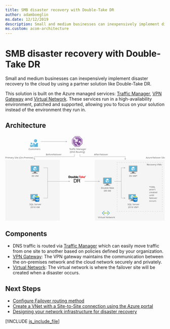```yaml
---
title: SMB disaster recovery with Double-Take DR
author: adamboeglin
ms.date: 12/12/2019
description: Small and medium businesses can inexpensively implement disaster recovery to the cloud by using a partner solution like Double-Take DR.
ms.custom: acom-architecture
---
```

# SMB disaster recovery with Double-Take DR

Small and medium businesses can inexpensively implement disaster recovery to the cloud by using a partner solution like Double-Take DR.

This solution is built on the Azure managed services: [Traffic Manager](/en-us/services/traffic-manager/), [VPN Gateway](/en-us/services/vpn-gateway/) and [Virtual Network](/en-us/services/virtual-network/). These services run in a high-availability environment, patched and supported, allowing you to focus on your solution instead of the environment they run in.


## Architecture

<svg class="architecture-diagram" aria-labelledby="disaster-recovery-smb-double-take-dr" height="443.187" viewbox="0 0 825.047 443.187" width="825.047" xmlns="http://www.w3.org/2000/svg">
    <path fill="none" stroke="#b5b5b5" stroke-miterlimit="10" stroke-width="1.643" d="M183.888 33.71h130.76"/>
    <path fill="#b5b5b5" d="M313.449 37.805l7.093-4.095-7.093-4.096v8.191z"/>
    <path fill="#ededed" opacity=".5" d="M463.047 128.187h362v315h-362zM.001 128.187h282v315h-282z"/>
    <path fill="none" stroke="#b5b5b5" stroke-miterlimit="10" stroke-width="1.643" d="M386.168 99.009v12.72h234.701v11.062"/>
    <path fill="#b5b5b5" d="M616.774 121.592l4.095 7.093 4.096-7.093h-8.191z"/>
    <path fill="none" stroke="#b5b5b5" stroke-miterlimit="10" stroke-width="1.643" d="M357.869 99.009v12.72H151.168v11.062"/>
    <path fill="#b5b5b5" d="M147.073 121.592l4.095 7.093 4.096-7.093h-8.191z"/>
    <path fill="none" stroke="#b5b5b5" stroke-miterlimit="10" stroke-width="1.643" d="M410.519 239.781h72.826"/>
    <path fill="#b5b5b5" d="M482.147 243.877l7.092-4.096-7.092-4.095v8.191z"/>
    <path fill="none" stroke="#b5b5b5" stroke-miterlimit="10" stroke-width="1.643" d="M219.126 239.781h110.219"/>
    <path fill="#b5b5b5" d="M328.147 243.877l7.092-4.096-7.092-4.095v8.191z"/>
    <text fill="#5d5d5d" font-family="SegoeUI, Segoe UI" font-size="12" transform="translate(727.851 121.207)">
        Azure <tspan letter-spacing="-.034em" x="33.691" y="0">F</tspan><tspan x="39.141" y="0">ailover Site</tspan>
    </text>
    <text fill="#5d5d5d" font-family="SegoeUI, Segoe UI" font-size="12" transform="translate(732.095 157.067)">
        <tspan letter-spacing="-.029em">R</tspan><tspan x="6.826" y="0">ecovery VMs</tspan>
    </text>
    <text fill="#5d5d5d" font-family="SegoeUI, Segoe UI" font-size="12" transform="translate(0 121.207)">
        Primary Site (On-Premise)
    </text>
    <text fill="#5d5d5d" font-family="SegoeUI, Segoe UI" font-size="12" transform="translate(210 105.207)">
        Before <tspan letter-spacing="-.034em" x="37.676" y="0">F</tspan><tspan x="43.125" y="0">ailover</tspan>
    </text>
    <text fill="#5d5d5d" font-family="SegoeUI, Segoe UI" font-size="12" transform="translate(459.518 105.207)">
        After <tspan letter-spacing="-.034em" x="29.297" y="0">F</tspan><tspan x="34.746" y="0">ailover</tspan>
    </text>
    <path fill="none" stroke="#b5b5b5" stroke-miterlimit="10" stroke-width="1.643" d="M197.519 326.637h21.607V169.711h-21.607M600.244 239.781h-36.113M615.957 169.712h-15.713v156.924h15.713"/>
    <path fill="#b5b5b5" d="M614.759 165.616l7.093 4.096-7.093 4.095v-8.191zM614.759 330.732l7.093-4.096-7.093-4.095v8.191z"/>
    <g fill="none" stroke="#b5b5b5" stroke-miterlimit="10" stroke-width="1.643" opacity=".5">
        <path d="M812.737 392.187v3h-3"/>
        <path stroke-dasharray="6.159 6.159" d="M803.578 395.187H584.921"/>
        <path d="M581.842 395.187h-3v-3"/>
        <path stroke-dasharray="6.041 6.041" d="M578.842 386.146V147.541"/>
        <path d="M578.842 144.52v-3h3"/>
        <path stroke-dasharray="6.159 6.159" d="M588.001 141.52h218.656"/>
        <path d="M809.737 141.52h3v3"/>
        <path stroke-dasharray="6.041 6.041" d="M812.737 150.561v238.606"/>
    </g>
    <text fill="#5d5d5d" font-family="SegoeUI, Segoe UI" font-size="12" transform="translate(744.757 272.644)">
        *VMs <tspan x="0" y="14.4">aren&apos;t </tspan><tspan x="0" y="28.8">created </tspan><tspan x="0" y="43.2">until </tspan><tspan x="0" y="57.6">failover </tspan><tspan x="0" y="72">occurs</tspan>
    </text>
    <text fill="#5d5d5d" font-family="SegoeUI, Segoe UI" font-size="12" transform="translate(136.325 215.479)">
        IIS VM
    </text>
    <path d="M159.867 190.7h-12.115c1.456 5.139-.5 5.876-9.066 5.876v2.691h29.13v-2.691c-8.566 0-9.407-.734-7.949-5.876" fill="#7a7a7a"/>
    <path d="M172.835 158.143H133.4a2.52 2.52 0 00-2.421 2.537v27.5a2.506 2.506 0 002.421 2.52h39.439a2.753 2.753 0 002.692-2.515v-27.5a2.763 2.763 0 00-2.692-2.537" fill="#a0a1a2"/>
    <path d="M172.862 158.146H133.394a2.519 2.519 0 00-2.421 2.537v27.5a2.506 2.506 0 002.421 2.516h.938z" fill="#fff" opacity=".2" style="isolation:isolate"/>
    <path fill="#59b4d9" d="M172.049 161.572v25.698h-37.698v-25.698h37.698z"/>
    <path fill="#59b4d9" d="M134.351 187.27h.052v-25.697l34.465-.052h.001l-34.518.052v25.697z"/>
    <path fill="#a0a1a2" d="M138.686 196.571h29.13v2.692h-29.13z"/>
    <path d="M153.711 160.01a.632.632 0 11-.633-.633.633.633 0 01.633.633" fill="#b8d432"/>
    <path d="M153.736 173.641a.248.248 0 01-.119-.034l-7.845-4.528a.241.241 0 01-.118-.206.238.238 0 01.118-.2l7.8-4.5a.239.239 0 01.234 0l7.847 4.53a.238.238 0 010 .41l-7.795 4.5a.24.24 0 01-.12.034" fill="#fff"/>
    <path d="M152.609 184.647a.224.224 0 01-.119-.032l-7.821-4.514a.232.232 0 01-.121-.206v-9.058a.241.241 0 01.36-.206l7.821 4.512a.249.249 0 01.116.208v9.058a.242.242 0 01-.116.206.25.25 0 01-.119.032" fill="#fff" opacity=".7" style="isolation:isolate"/>
    <path d="M154.823 184.647a.256.256 0 01-.123-.032.241.241 0 01-.115-.206v-9a.246.246 0 01.115-.206l7.821-4.512a.232.232 0 01.235 0 .235.235 0 01.12.2v9a.233.233 0 01-.12.206l-7.818 4.514a.211.211 0 01-.115.032" fill="#fff" opacity=".4" style="isolation:isolate"/>
    <g>
        <text fill="#5d5d5d" font-family="SegoeUI, Segoe UI" font-size="12" transform="translate(124.776 363.669)">
            SQL Server<tspan x="4.992" y="14.4">2016 VM</tspan>
        </text>
        <path d="M154.228 333.807H143.8c1.253 4.424-.43 5.058-7.8 5.058v2.316h25.07v-2.316c-7.373 0-8.1-.632-6.842-5.058" fill="#7a7a7a"/>
        <path d="M165.39 305.788h-33.947a2.169 2.169 0 00-2.084 2.183v23.673a2.157 2.157 0 002.084 2.165h33.947a2.37 2.37 0 002.317-2.165v-23.673a2.378 2.378 0 00-2.317-2.183" fill="#a0a1a2"/>
        <path d="M165.414 305.79h-33.972a2.168 2.168 0 00-2.084 2.183v23.672a2.157 2.157 0 002.084 2.166h.808z" fill="#fff" opacity=".2" style="isolation:isolate"/>
        <path fill="#59b4d9" d="M164.713 308.739v22.12h-32.448v-22.12h32.448z"/>
        <path fill="#59b4d9" d="M132.265 330.859h.045V308.74l29.665-.045h.002l-29.712.045v22.119z"/>
        <path fill="#a0a1a2" d="M135.997 338.865h25.073v2.317h-25.073z"/>
        <path d="M148.93 307.395a.544.544 0 11-.545-.545.545.545 0 01.545.545" fill="#b8d432"/>
        <path d="M148.951 319.128a.213.213 0 01-.1-.029l-6.752-3.9a.208.208 0 01-.1-.177.2.2 0 01.1-.176l6.712-3.872a.205.205 0 01.2 0l6.754 3.9a.205.205 0 010 .353l-6.709 3.872a.207.207 0 01-.1.029" fill="#fff"/>
        <path d="M147.981 328.6a.193.193 0 01-.1-.028l-6.732-3.885a.2.2 0 01-.1-.177v-7.8a.207.207 0 01.31-.177l6.731 3.884a.214.214 0 01.1.179v7.8a.208.208 0 01-.1.177.215.215 0 01-.1.028" fill="#fff" opacity=".7" style="isolation:isolate"/>
        <path d="M149.887 328.6a.22.22 0 01-.106-.028.208.208 0 01-.1-.177v-7.748a.212.212 0 01.1-.177l6.731-3.884a.2.2 0 01.2 0 .2.2 0 01.1.176v7.747a.2.2 0 01-.1.177l-6.729 3.885a.181.181 0 01-.1.028" fill="#fff" opacity=".4" style="isolation:isolate"/>
        <g>
            <path d="M154.024 320.633v21.325c0 2.214 4.956 4.009 11.068 4.009v-25.334z" fill="#0072c6"/>
            <path d="M164.941 345.966h.152c6.113 0 11.068-1.794 11.068-4.008v-21.325h-11.22z" fill="#0072c6"/>
            <path d="M164.941 345.966h.152c6.113 0 11.068-1.794 11.068-4.008v-21.325h-11.22z" fill="#fff" opacity=".15" style="isolation:isolate"/>
            <path d="M176.161 320.633c0 2.214-4.956 4.008-11.068 4.008s-11.068-1.795-11.068-4.008 4.956-4.008 11.068-4.008 11.068 1.795 11.068 4.008" fill="#fff"/>
            <path d="M173.9 320.4c0 1.462-3.942 2.645-8.805 2.645s-8.806-1.183-8.806-2.645 3.943-2.645 8.806-2.645 8.805 1.184 8.805 2.645" fill="#7fba00"/>
            <path d="M172.053 322.018c1.153-.447 1.845-1.007 1.845-1.615 0-1.462-3.942-2.646-8.806-2.646s-8.805 1.184-8.805 2.646c0 .608.693 1.168 1.845 1.615a24.074 24.074 0 0113.92 0" fill="#b8d432"/>
            <path d="M161.577 335.435a1.818 1.818 0 01-.721 1.54 3.233 3.233 0 01-1.992.546 3.789 3.789 0 01-1.808-.39v-1.559a2.789 2.789 0 001.846.712 1.256 1.256 0 00.753-.195.61.61 0 00.266-.517.723.723 0 00-.256-.55 4.7 4.7 0 00-1.04-.6 2.292 2.292 0 01-1.6-2.046 1.847 1.847 0 01.7-1.508 2.842 2.842 0 011.851-.567 4.624 4.624 0 011.7.268v1.456a2.763 2.763 0 00-1.607-.487 1.19 1.19 0 00-.716.192.606.606 0 00-.263.514.734.734 0 00.212.543 3.428 3.428 0 00.869.524 4.307 4.307 0 011.4.94 1.751 1.751 0 01.406 1.184zM169.093 333.857a3.985 3.985 0 01-.56 2.138 2.99 2.99 0 01-1.578 1.271l2.026 1.876h-2.046l-1.447-1.622a3.392 3.392 0 01-1.678-.492 3.083 3.083 0 01-1.154-1.254 3.849 3.849 0 01-.407-1.776 4.15 4.15 0 01.441-1.936 3.131 3.131 0 011.24-1.308 3.622 3.622 0 011.832-.458 3.37 3.37 0 011.727.443 3.024 3.024 0 011.182 1.261 3.987 3.987 0 01.422 1.857zm-1.656.088a2.733 2.733 0 00-.463-1.678 1.5 1.5 0 00-1.267-.617 1.59 1.59 0 00-1.31.618 3.006 3.006 0 00-.01 3.28 1.55 1.55 0 001.281.611 1.571 1.571 0 001.291-.592 2.51 2.51 0 00.478-1.622zM174.407 337.398h-4.16v-6.984h1.574v5.708h2.586v1.276z" fill="#fff"/>
        </g>
    </g>
    <g>
        <text fill="#5d5d5d" font-family="SegoeUI, Segoe UI" font-size="12" transform="translate(479.773 431.273)">
            Virtual Network
        </text>
        <path d="M540.275 404.95a1.081 1.081 0 000-1.422l-1.9-1.9-8.532-8.295a.909.909 0 00-1.343 0 .939.939 0 000 1.422l8.927 8.769a1 1 0 010 1.422l-9.085 9.085a1 1 0 000 1.422.978.978 0 001.343 0l8.453-8.374.079-.079zM501.25 404.95a1.081 1.081 0 010-1.422l1.9-1.9 8.532-8.295a.909.909 0 011.343 0 .939.939 0 010 1.422l-8.769 8.769a1 1 0 000 1.422l8.927 9.085a1 1 0 010 1.422.978.978 0 01-1.343 0l-8.611-8.295-.079-.079z" fill="#3999c6"/>
        <path d="M515.391 404.239a2.629 2.629 0 01-2.607 2.607 2.891 2.891 0 01-2.765-2.607 2.667 2.667 0 012.765-2.607 2.578 2.578 0 012.607 2.607zM523.37 404.239a2.629 2.629 0 01-2.607 2.607 2.891 2.891 0 01-2.763-2.607 2.773 2.773 0 012.765-2.607 2.629 2.629 0 012.605 2.607z" fill="#7fba00"/>
        <circle cx="528.821" cy="404.239" fill="#7fba00" r="2.607"/>
    </g>
    <g>
        <text fill="#5d5d5d" font-family="SegoeUI, Segoe UI" font-size="12" transform="translate(632.737 363.429)">
            SQL Server<tspan x="2.49" y="14.4">2016 VM*</tspan>
        </text>
        <path d="M662.171 334.029h-10.427c1.253 4.424-.43 5.058-7.8 5.058v2.313h25.073v-2.316c-7.373 0-8.1-.632-6.842-5.058" fill="#7a7a7a"/>
        <path d="M673.333 306.009h-33.946a2.169 2.169 0 00-2.084 2.183v23.673a2.157 2.157 0 002.084 2.165h33.947a2.37 2.37 0 002.317-2.165v-23.672a2.378 2.378 0 00-2.317-2.183" fill="#a0a1a2"/>
        <path d="M673.357 306.012H639.386a2.168 2.168 0 00-2.084 2.183v23.672a2.157 2.157 0 002.084 2.166h.808z" fill="#fff" opacity=".2" style="isolation:isolate"/>
        <path fill="#59b4d9" d="M672.657 308.96v22.12h-32.448v-22.12h32.448z"/>
        <path fill="#59b4d9" d="M640.209 331.08h.045v-22.119l29.665-.044h.002l-29.712.044v22.119z"/>
        <path fill="#a0a1a2" d="M643.94 339.086h25.073v2.317H643.94z"/>
        <path d="M656.873 307.616a.544.544 0 11-.545-.545.545.545 0 01.545.545" fill="#b8d432"/>
        <path d="M656.895 319.35a.213.213 0 01-.1-.029l-6.752-3.9a.208.208 0 01-.1-.177.2.2 0 01.1-.176l6.712-3.872a.205.205 0 01.2 0l6.754 3.9a.205.205 0 010 .353L657 319.32a.207.207 0 01-.1.029" fill="#fff"/>
        <path d="M655.925 328.823a.193.193 0 01-.1-.028l-6.732-3.885a.2.2 0 01-.1-.177v-7.8a.207.207 0 01.31-.177l6.731 3.884a.214.214 0 01.1.179v7.8a.208.208 0 01-.1.177.215.215 0 01-.1.028" fill="#fff" opacity=".7" style="isolation:isolate"/>
        <path d="M657.83 328.823a.22.22 0 01-.106-.028.208.208 0 01-.1-.177v-7.748a.212.212 0 01.1-.177l6.731-3.884a.2.2 0 01.2 0 .2.2 0 01.1.176v7.747a.2.2 0 01-.1.177l-6.729 3.885a.181.181 0 01-.1.028" fill="#fff" opacity=".4" style="isolation:isolate"/>
        <g>
            <path d="M661.968 320.854v21.325c0 2.214 4.956 4.009 11.068 4.009v-25.334z" fill="#0072c6"/>
            <path d="M672.885 346.187h.152c6.113 0 11.068-1.794 11.068-4.008v-21.325h-11.22z" fill="#0072c6"/>
            <path d="M672.885 346.187h.152c6.113 0 11.068-1.794 11.068-4.008v-21.325h-11.22z" fill="#fff" opacity=".15" style="isolation:isolate"/>
            <path d="M684.1 320.854c0 2.214-4.956 4.008-11.068 4.008s-11.068-1.795-11.068-4.008 4.956-4.008 11.068-4.008 11.068 1.795 11.068 4.008" fill="#fff"/>
            <path d="M681.842 320.623c0 1.462-3.942 2.645-8.805 2.645s-8.806-1.183-8.806-2.645 3.943-2.645 8.806-2.645 8.805 1.184 8.805 2.645" fill="#7fba00"/>
            <path d="M680 322.24c1.153-.447 1.845-1.007 1.845-1.615 0-1.462-3.942-2.646-8.806-2.646s-8.805 1.184-8.805 2.646c0 .608.693 1.168 1.845 1.615a24.074 24.074 0 0113.92 0" fill="#b8d432"/>
            <path d="M669.521 335.656a1.818 1.818 0 01-.721 1.54 3.233 3.233 0 01-1.992.546 3.789 3.789 0 01-1.808-.39v-1.559a2.789 2.789 0 001.846.712 1.256 1.256 0 00.753-.195.61.61 0 00.266-.517.723.723 0 00-.256-.55 4.7 4.7 0 00-1.04-.6 2.292 2.292 0 01-1.6-2.046 1.847 1.847 0 01.7-1.508 2.842 2.842 0 011.851-.567 4.624 4.624 0 011.7.268v1.456a2.763 2.763 0 00-1.607-.487 1.19 1.19 0 00-.716.192.606.606 0 00-.263.514.734.734 0 00.212.543 3.428 3.428 0 00.869.524 4.307 4.307 0 011.4.94 1.751 1.751 0 01.406 1.184zM677.037 334.078a3.985 3.985 0 01-.56 2.138 2.99 2.99 0 01-1.578 1.271l2.026 1.876h-2.046l-1.447-1.622a3.392 3.392 0 01-1.678-.492A3.083 3.083 0 01670.6 336a3.849 3.849 0 01-.407-1.776 4.15 4.15 0 01.441-1.936 3.131 3.131 0 011.24-1.308 3.622 3.622 0 011.832-.458 3.37 3.37 0 011.727.443 3.024 3.024 0 011.183 1.261 3.987 3.987 0 01.421 1.852zm-1.656.088a2.733 2.733 0 00-.463-1.678 1.5 1.5 0 00-1.267-.617 1.59 1.59 0 00-1.31.618 3.006 3.006 0 00-.01 3.28 1.55 1.55 0 001.281.611 1.571 1.571 0 001.291-.592 2.51 2.51 0 00.478-1.622zM682.351 337.62h-4.16v-6.985h1.573v5.709h2.587v1.276z" fill="#fff"/>
        </g>
    </g>
    <g>
        <text fill="#5d5d5d" font-family="SegoeUI, Segoe UI" font-size="12" transform="translate(641.063 215.415)">
            IIS VM*
        </text>
        <path d="M667.931 190.7h-12.115c1.456 5.139-.5 5.876-9.066 5.876v2.691h29.13v-2.691c-8.566 0-9.407-.734-7.949-5.876" fill="#7a7a7a"/>
        <path d="M680.9 158.143h-39.44a2.52 2.52 0 00-2.421 2.537v27.5a2.506 2.506 0 002.421 2.515h39.44a2.753 2.753 0 002.692-2.515v-27.5a2.763 2.763 0 00-2.692-2.537" fill="#a0a1a2"/>
        <path d="M680.926 158.146H641.458a2.519 2.519 0 00-2.421 2.537v27.5a2.506 2.506 0 002.421 2.516h.938z" fill="#fff" opacity=".2" style="isolation:isolate"/>
        <path fill="#59b4d9" d="M680.113 161.572v25.698h-37.698v-25.698h37.698z"/>
        <path fill="#59b4d9" d="M642.415 187.27h.052v-25.697l34.465-.052h.002l-34.519.052v25.697z"/>
        <path fill="#a0a1a2" d="M646.75 196.571h29.13v2.692h-29.13z"/>
        <path d="M661.776 160.01a.632.632 0 11-.633-.633.633.633 0 01.633.633" fill="#b8d432"/>
        <path d="M661.8 173.641a.248.248 0 01-.119-.034l-7.845-4.528a.241.241 0 01-.118-.206.238.238 0 01.118-.2l7.8-4.5a.239.239 0 01.234 0l7.847 4.53a.238.238 0 010 .41l-7.795 4.5a.24.24 0 01-.12.034" fill="#fff"/>
        <path d="M660.673 184.647a.224.224 0 01-.119-.032l-7.821-4.514a.232.232 0 01-.121-.206v-9.058a.241.241 0 01.36-.206l7.821 4.512a.249.249 0 01.116.208v9.058a.242.242 0 01-.116.206.25.25 0 01-.119.032" fill="#fff" opacity=".7" style="isolation:isolate"/>
        <path d="M662.888 184.647a.256.256 0 01-.123-.032.241.241 0 01-.115-.206v-9a.246.246 0 01.115-.206l7.821-4.512a.232.232 0 01.235 0 .235.235 0 01.12.2v9a.233.233 0 01-.12.206L663 184.615a.211.211 0 01-.115.032" fill="#fff" opacity=".4" style="isolation:isolate"/>
    </g>
    <g>
        <text fill="#5d5d5d" font-family="SegoeUI, Segoe UI" font-size="12" transform="translate(495.037 277.969)">
            Double-<tspan letter-spacing="-.112em" x="43.271" y="0">T</tspan><tspan x="48.211" y="0">ake</tspan><tspan x="14.725" y="14.4">DR VM</tspan>
        </text>
        <path d="M534.667 252.774h-12.115c1.456 5.139-.5 5.876-9.066 5.876v2.691h29.13v-2.691c-8.566 0-9.407-.734-7.949-5.876" fill="#7a7a7a"/>
        <path d="M547.635 220.221H508.2a2.52 2.52 0 00-2.421 2.537v27.5a2.506 2.506 0 002.421 2.515h39.439a2.753 2.753 0 002.692-2.515v-27.5a2.763 2.763 0 00-2.692-2.537" fill="#a0a1a2"/>
        <path d="M547.662 220.224H508.2a2.519 2.519 0 00-2.421 2.537v27.5a2.506 2.506 0 002.421 2.516h.938z" fill="#fff" opacity=".2" style="isolation:isolate"/>
        <path fill="#59b4d9" d="M546.849 223.65v25.698h-37.698V223.65h37.698z"/>
        <path fill="#59b4d9" d="M509.151 249.348h.052v-25.697l34.465-.052h.002l-34.519.052v25.697z"/>
        <path fill="#a0a1a2" d="M513.486 258.65h29.13v2.692h-29.13z"/>
        <path d="M528.511 222.088a.632.632 0 11-.633-.633.633.633 0 01.633.633" fill="#b8d432"/>
        <path d="M528.536 235.72a.248.248 0 01-.119-.034l-7.845-4.528a.241.241 0 01-.118-.206.238.238 0 01.118-.2l7.8-4.5a.239.239 0 01.234 0l7.847 4.53a.238.238 0 010 .41l-7.795 4.5a.24.24 0 01-.12.034" fill="#fff"/>
        <path d="M527.409 246.726a.224.224 0 01-.119-.032l-7.821-4.514a.232.232 0 01-.121-.206v-9.058a.241.241 0 01.36-.206l7.821 4.512a.249.249 0 01.116.208v9.058a.242.242 0 01-.116.206.25.25 0 01-.119.032" fill="#fff" opacity=".7" style="isolation:isolate"/>
        <path d="M529.623 246.726a.256.256 0 01-.123-.032.241.241 0 01-.115-.206v-9a.246.246 0 01.115-.206l7.821-4.512a.232.232 0 01.235 0 .235.235 0 01.12.2v9a.233.233 0 01-.12.206l-7.818 4.514a.211.211 0 01-.115.032" fill="#fff" opacity=".4" style="isolation:isolate"/>
    </g>
    <g>
        <text fill="#5d5d5d" font-family="SegoeUI, Segoe UI" font-size="12" transform="translate(120.121 77.733)">
            Customers
        </text>
        <path d="M164.228 30.007a8.158 8.158 0 11-8.159-8.158 8.158 8.158 0 018.159 8.158M162.034 40.961l-5.965 8.358-5.965-8.358h-6.207V61.57h24.344V40.961h-6.207zM139.709 43.7a4.584 4.584 0 11-4.584-4.583 4.582 4.582 0 014.584 4.583M138.476 49.993l-3.35 4.696-3.351-4.696h-3.488V61.57h13.677V49.993h-3.488z" fill="#59b4d9"/>
        <path d="M147.911 30.007a8.153 8.153 0 007.958 8.148l2.049-16.087a8.132 8.132 0 00-10.007 7.939M150.105 40.961h-6.209V61.57h9.029l1.801-14.132-4.621-6.477zM130.543 43.7a4.582 4.582 0 004.583 4.582c.16 0 .309-.03.465-.046l1.124-8.82a4.55 4.55 0 00-6.172 4.284M131.775 49.993h-3.487V61.57h5.643l.926-7.259-3.082-4.318z" fill="#fff" opacity=".2" style="isolation:isolate"/>
    </g>
    <g>
        <text fill="#5d5d5d" font-family="SegoeUI, Segoe UI" font-size="12" transform="translate(331.042 77.733)">
            <tspan letter-spacing="-.087em">T</tspan><tspan x="5.244" y="0">raffic Manager</tspan><tspan x="3.144" y="14.4">(DNS </tspan><tspan letter-spacing="-.029em" x="33.817" y="14.4">R</tspan><tspan x="40.644" y="14.4">outing)</tspan>
        </text>
        <path fill="#804998" d="M399.05 44.628V22.061L383.261 6.319h-22.345l-15.822 16.218v22.011l15.79 15.727h22.377l15.789-15.647z"/>
        <path d="M382.365 8.477h-20.557L347.252 23.4v20.25l14.528 14.467h20.586l14.526-14.4V22.96zm-1.225 46.661h-.164L368.8 42.787l2.57-2.873h-8.82v9.045l2.889-3.11 9.57 9.289h-12l-12.778-12.727V24.61l3.585-3.676 9.528 8.584-5.427 5.634h17.33V17.936l-5.665 5.649-9.589-8.985 3.071-3.148h18.07l12.78 12.748v15.908l-6.067-5.717 4.444-4h-12.284v11.6l4.014-3.983 6.872 7.462z" fill="#fff" opacity=".8" style="isolation:isolate"/>
        <path fill="#fff" opacity=".2" style="isolation:isolate" d="M391.384 14.419l-8.123-8.1h-22.345l-15.822 16.218v22.012l8.097 8.063 38.193-38.193z"/>
    </g>
    <g>
        <path d="M327.559 211.18h4.768c2.864 0 5.016 1.8 5.016 5.465 0 3.2-1.641 5.589-5.016 5.589h-4.768zm2.431 9.01h2.167c1.409 0 2.756-.867 2.756-3.313 0-2.23-.774-3.654-3.189-3.654h-1.734zM342.251 214.013a4.22 4.22 0 11-4.133 4.226 3.93 3.93 0 014.133-4.226zm0 6.781c1.5 0 1.951-1.284 1.951-2.554s-.449-2.569-1.951-2.569c-1.486 0-1.935 1.285-1.935 2.569s.449 2.553 1.935 2.553zM354.9 222.233h-2.09v-1.114h-.047a2.854 2.854 0 01-2.446 1.331c-2.338 0-2.926-1.316-2.926-3.3v-4.923h2.2v4.52c0 1.316.387 1.966 1.409 1.966 1.192 0 1.7-.665 1.7-2.291v-4.2h2.2zM356.141 211.18h2.2v4.02h.031a2.955 2.955 0 012.523-1.192c1.594 0 3.313 1.285 3.313 4.211s-1.719 4.226-3.313 4.226a2.771 2.771 0 01-2.632-1.239h-.031v1.022h-2.09zm3.994 4.49c-1.3 0-1.874 1.222-1.874 2.569s.573 2.554 1.874 2.554 1.873-1.222 1.873-2.554-.573-2.57-1.872-2.57zM365.229 211.18h2.2v11.054h-2.2zM370.541 218.765c.062 1.393.743 2.028 1.966 2.028a1.809 1.809 0 001.733-1.037h1.935a3.6 3.6 0 01-3.746 2.694 3.909 3.909 0 01-4.087-4.211 4.013 4.013 0 014.087-4.226c2.724 0 4.041 2.291 3.886 4.753zm3.576-1.393c-.2-1.115-.681-1.7-1.749-1.7a1.731 1.731 0 00-1.827 1.7zM377.167 217.062h4.66v1.888h-4.66z"/>
        <path d="M384.2 213.223h-3.313v-2.043h9.056v2.043h-3.313v9.01h-2.43z" fill="#ed2024"/>
        <path d="M388.742 216.691c.124-2.059 1.966-2.678 3.761-2.678 1.595 0 3.515.356 3.515 2.276v4.164a4.1 4.1 0 00.279 1.78h-2.23a3.28 3.28 0 01-.155-.774 3.669 3.669 0 01-2.694.991c-1.517 0-2.724-.758-2.724-2.4 0-1.812 1.363-2.245 2.724-2.431s2.6-.155 2.6-1.053c0-.945-.65-1.084-1.424-1.084-.836 0-1.378.341-1.456 1.208zm5.078 1.625a4.364 4.364 0 01-1.827.465c-.682.139-1.3.372-1.3 1.176 0 .821.635 1.022 1.347 1.022a1.634 1.634 0 001.78-1.842zM397.489 211.18h2.2v5.929l2.771-2.879h2.6l-3.019 2.942 3.36 5.062h-2.663l-2.2-3.576-.851.82v2.756h-2.2z" fill="#ed2024"/>
        <path d="M407.017 218.765c.062 1.393.743 2.028 1.966 2.028a1.809 1.809 0 001.733-1.037h1.935a3.6 3.6 0 01-3.746 2.694 3.909 3.909 0 01-4.087-4.211 4.013 4.013 0 014.087-4.226c2.724 0 4.041 2.291 3.886 4.753zm3.576-1.393c-.2-1.115-.681-1.7-1.749-1.7a1.731 1.731 0 00-1.827 1.7z" fill="#ed2024"/>
        <path d="M354.869 227.425h6.345c5.7 0 8.884 2.849 8.884 8.806 0 6.19-2.719 9.686-8.884 9.686h-6.345zm2.46 16.42h4.092c1.684 0 6.216-.466 6.216-7.277 0-4.4-1.631-7.07-6.164-7.07h-4.144zM372.374 227.425h8.7c3.471 0 5.62 1.891 5.62 4.844 0 2.227-.984 4.066-3.211 4.687v.052c2.15.414 2.59 1.994 2.771 3.807.156 1.813.052 3.833 1.088 5.1H384.6c-.7-.751-.311-2.745-.673-4.558-.258-1.812-.7-3.341-3.082-3.341h-6.009v7.9h-2.46zm7.588 8.521c2.3 0 4.273-.6 4.273-3.289 0-1.813-.984-3.159-3.289-3.159h-6.112v6.448zM388.658 226.993h-.7v-.234h1.668v.234h-.7v1.852h-.278zM389.785 226.759h.38l.657 1.753.66-1.753h.38v2.086h-.262v-1.736h-.006l-.651 1.736h-.243l-.651-1.736h-.006v1.736h-.263zM414.183 211.211a2.281 2.281 0 11-2.3 2.269 2.268 2.268 0 012.3-2.269zm0 4.227a1.947 1.947 0 10-1.885-1.958 1.882 1.882 0 001.885 1.958zm-.89-3.282h1.03c.635 0 .933.25.933.762a.686.686 0 01-.7.726l.762 1.177h-.445l-.726-1.146h-.439v1.146h-.415zm.415 1.183h.433c.366 0 .7-.018.7-.439 0-.354-.3-.409-.586-.409h-.548z"/>
    </g>
</svg>


## Components
* DNS traffic is routed via [Traffic Manager](http://azure.microsoft.com/services/traffic-manager/) which can easily move traffic from one site to another based on policies defined by your organization.
* [VPN Gateway](http://azure.microsoft.com/services/vpn-gateway/): The VPN gateway maintains the communication between the on-premises network and the cloud network securely and privately.
* [Virtual Network](http://azure.microsoft.com/services/virtual-network/): The virtual network is where the failover site will be created when a disaster occurs.

## Next Steps
* [Configure Failover routing method](https://docs.microsoft.com/api/Redirect/documentation/articles/traffic-manager-configure-failover-routing-method/)
* [Create a VNet with a Site-to-Site connection using the Azure portal](https://docs.microsoft.com/api/Redirect/documentation/articles/vpn-gateway-howto-site-to-site-resource-manager-portal/)
* [Designing your network infrastructure for disaster recovery](https://docs.microsoft.com/api/Redirect/documentation/articles/site-recovery-network-design/)

[!INCLUDE [js_include_file](../../_js/index.md)]
